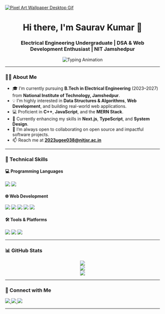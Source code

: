 [![Pixel Art Wallpaper Desktop Gif](https://github.com/user-attachments/assets/68b05b87-a235-4916-82e3-b3d8bfa59896)
]()
<!-- Header -->
<h1 align="center">Hi there, I'm Saurav Kumar 👋</h1>
<h3 align="center">Electrical Engineering Undergraduate | DSA & Web Development Enthusiast | NIT Jamshedpur</h3>

<p align="center">
  <img src="https://readme-typing-svg.demolab.com?font=Fira+Code&size=22&pause=1000&center=true&vCenter=true&width=460&lines=Electrical+Engineering+Student+at+NIT+Jamshedpur;Web+Developer+%7C+DSA+Practitioner;MERN+Stack+Learner;Open+to+Collaborations+%F0%9F%91%8D" alt="Typing Animation" />
</p>

---

### 🧑‍🎓 About Me

- 🎓 I’m currently pursuing **B.Tech in Electrical Engineering** (2023–2027) from **National Institute of Technology, Jamshedpur**.
- 💡 I’m highly interested in **Data Structures & Algorithms**, **Web Development**, and building real-world web applications.
- 💻 Proficient in **C++**, **JavaScript**, and the **MERN Stack**.
- 🌱 Currently enhancing my skills in **Next.js**, **TypeScript**, and **System Design**.
- 🤝 I’m always open to collaborating on open source and impactful software projects.
- 📫 Reach me at **2023ugee038@nitjsr.ac.in**

---

### 🚀 Technical Skills

#### 💻 Programming Languages
<p>
  <img src="https://img.shields.io/badge/C++-00599C?style=flat&logo=c%2B%2B&logoColor=white" />
  <img src="https://img.shields.io/badge/JavaScript-F7DF1E?style=flat&logo=javascript&logoColor=black" />
</p>

#### 🌐 Web Development
<p>
  <img src="https://img.shields.io/badge/React-20232A?style=flat&logo=react&logoColor=61DAFB" />
  <img src="https://img.shields.io/badge/Node.js-339933?style=flat&logo=node-dot-js&logoColor=white" />
  <img src="https://img.shields.io/badge/Express.js-000000?style=flat&logo=express&logoColor=white" />
  <img src="https://img.shields.io/badge/MongoDB-47A248?style=flat&logo=mongodb&logoColor=white" />
  <img src="https://img.shields.io/badge/Tailwind_CSS-38B2AC?style=flat&logo=tailwind-css&logoColor=white" />
</p>

#### 🛠 Tools & Platforms
<p>
  <img src="https://img.shields.io/badge/Git-F05032?style=flat&logo=git&logoColor=white" />
  <img src="https://img.shields.io/badge/GitHub-181717?style=flat&logo=github&logoColor=white" />
  <img src="https://img.shields.io/badge/VSCode-007ACC?style=flat&logo=visual-studio-code&logoColor=white" />
</p>

---

### 📊 GitHub Stats

<p align="center">
  <img src="https://github-readme-stats.vercel.app/api?username=SauravKumar04&show_icons=true&theme=tokyonight&hide_border=true" />
  <br />
  <img src="https://streak-stats.demolab.com?user=SauravKumar04&theme=tokyonight&hide_border=true" />
  <br />
  <img src="https://github-readme-stats.vercel.app/api/top-langs/?username=SauravKumar04&layout=compact&theme=tokyonight&hide_border=true" />
</p>

---

### 🔗 Connect with Me

<p>
  <a href="mailto:2023ugee038@nitjsr.ac.in">
    <img src="https://img.shields.io/badge/Gmail-D14836?style=for-the-badge&logo=gmail&logoColor=white" />
  </a>
  <a href="https://www.linkedin.com/in/saurav-kumar-32b61128a/" target="_blank">
    <img src="https://img.shields.io/badge/LinkedIn-0A66C2?style=for-the-badge&logo=linkedin&logoColor=white" />
  </a>
  <a href="https://github.com/SauravKumar04" target="_blank">
    <img src="https://img.shields.io/badge/GitHub-171515?style=for-the-badge&logo=github&logoColor=white" />
  </a>
</p>

---


